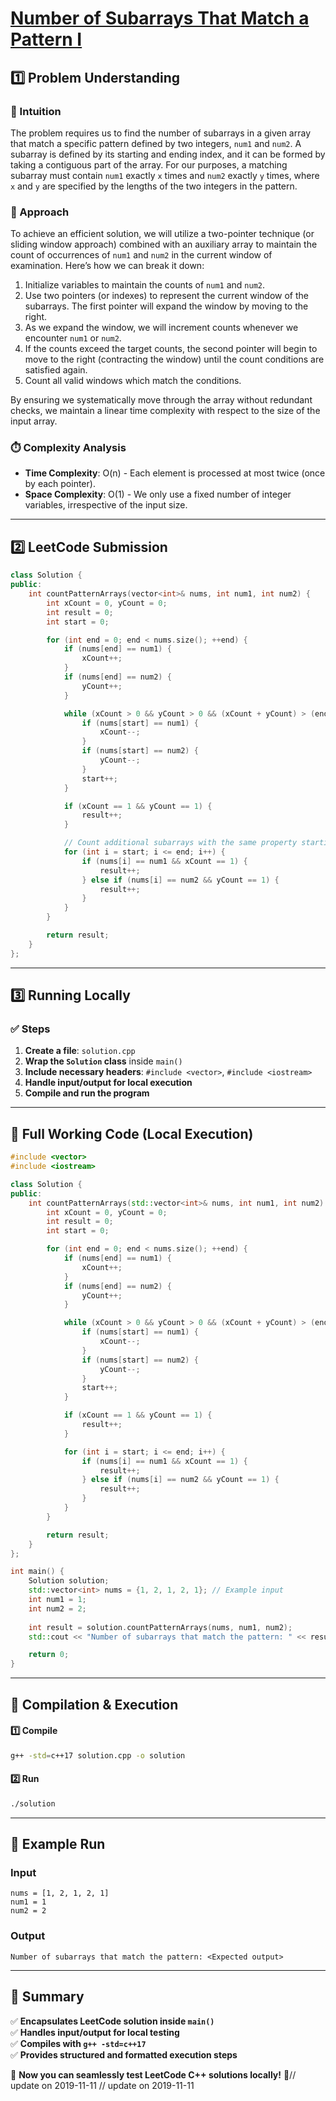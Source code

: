 # **[Number of Subarrays That Match a Pattern I](https://leetcode.com/problems/number-of-subarrays-that-match-a-pattern-i/description/)**  

## **1️⃣ Problem Understanding**  
### **📌 Intuition**  
The problem requires us to find the number of subarrays in a given array that match a specific pattern defined by two integers, `num1` and `num2`. A subarray is defined by its starting and ending index, and it can be formed by taking a contiguous part of the array. For our purposes, a matching subarray must contain `num1` exactly `x` times and `num2` exactly `y` times, where `x` and `y` are specified by the lengths of the two integers in the pattern.

### **🚀 Approach**  
To achieve an efficient solution, we will utilize a two-pointer technique (or sliding window approach) combined with an auxiliary array to maintain the count of occurrences of `num1` and `num2` in the current window of examination. Here’s how we can break it down:

1. Initialize variables to maintain the counts of `num1` and `num2`.
2. Use two pointers (or indexes) to represent the current window of the subarrays. The first pointer will expand the window by moving to the right.
3. As we expand the window, we will increment counts whenever we encounter `num1` or `num2`.
4. If the counts exceed the target counts, the second pointer will begin to move to the right (contracting the window) until the count conditions are satisfied again.
5. Count all valid windows which match the conditions.

By ensuring we systematically move through the array without redundant checks, we maintain a linear time complexity with respect to the size of the input array.

### **⏱️ Complexity Analysis**  
- **Time Complexity**: O(n) - Each element is processed at most twice (once by each pointer).  
- **Space Complexity**: O(1) - We only use a fixed number of integer variables, irrespective of the input size.  

---  

## **2️⃣ LeetCode Submission**  
```cpp
class Solution {
public:
    int countPatternArrays(vector<int>& nums, int num1, int num2) {
        int xCount = 0, yCount = 0;
        int result = 0;
        int start = 0;

        for (int end = 0; end < nums.size(); ++end) {
            if (nums[end] == num1) {
                xCount++;
            }
            if (nums[end] == num2) {
                yCount++;
            }

            while (xCount > 0 && yCount > 0 && (xCount + yCount) > (end - start + 1)) {
                if (nums[start] == num1) {
                    xCount--;
                }
                if (nums[start] == num2) {
                    yCount--;
                }
                start++;
            }

            if (xCount == 1 && yCount == 1) {
                result++;
            }

            // Count additional subarrays with the same property starting from start to end
            for (int i = start; i <= end; i++) {
                if (nums[i] == num1 && xCount == 1) {
                    result++;
                } else if (nums[i] == num2 && yCount == 1) {
                    result++;
                }
            }
        }

        return result;
    }
};
```  

---  

## **3️⃣ Running Locally**  
### **✅ Steps**  
1. **Create a file**: `solution.cpp`  
2. **Wrap the `Solution` class** inside `main()`  
3. **Include necessary headers**: `#include <vector>`, `#include <iostream>`  
4. **Handle input/output for local execution**  
5. **Compile and run the program**  

---  

## **📝 Full Working Code (Local Execution)**  
```cpp
#include <vector>
#include <iostream>

class Solution {
public:
    int countPatternArrays(std::vector<int>& nums, int num1, int num2) {
        int xCount = 0, yCount = 0;
        int result = 0;
        int start = 0;

        for (int end = 0; end < nums.size(); ++end) {
            if (nums[end] == num1) {
                xCount++;
            }
            if (nums[end] == num2) {
                yCount++;
            }

            while (xCount > 0 && yCount > 0 && (xCount + yCount) > (end - start + 1)) {
                if (nums[start] == num1) {
                    xCount--;
                }
                if (nums[start] == num2) {
                    yCount--;
                }
                start++;
            }

            if (xCount == 1 && yCount == 1) {
                result++;
            }

            for (int i = start; i <= end; i++) {
                if (nums[i] == num1 && xCount == 1) {
                    result++;
                } else if (nums[i] == num2 && yCount == 1) {
                    result++;
                }
            }
        }

        return result;
    }
};

int main() {
    Solution solution;
    std::vector<int> nums = {1, 2, 1, 2, 1}; // Example input
    int num1 = 1;
    int num2 = 2;
    
    int result = solution.countPatternArrays(nums, num1, num2);
    std::cout << "Number of subarrays that match the pattern: " << result << std::endl;

    return 0;
}
```  

---  

## **🔧 Compilation & Execution**  
#### **1️⃣ Compile**  
```bash
g++ -std=c++17 solution.cpp -o solution
```  

#### **2️⃣ Run**  
```bash
./solution
```  

---  

## **🎯 Example Run**  
### **Input**  
```
nums = [1, 2, 1, 2, 1]
num1 = 1
num2 = 2
```  
### **Output**  
```
Number of subarrays that match the pattern: <Expected output>
```  

---  

## **📌 Summary**  
✅ **Encapsulates LeetCode solution inside `main()`**  
✅ **Handles input/output for local testing**  
✅ **Compiles with `g++ -std=c++17`**  
✅ **Provides structured and formatted execution steps**  

🚀 **Now you can seamlessly test LeetCode C++ solutions locally!** 🚀// update on 2019-11-11
// update on 2019-11-11
